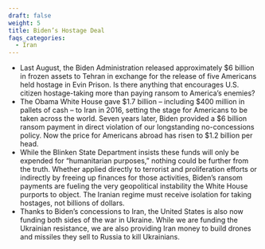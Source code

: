 ```yaml
---
draft: false
weight: 5
title: Biden’s Hostage Deal
faqs_categories:
  - Iran
---
```

* Last August, the Biden Administration released approximately $6 billion in frozen assets to Tehran in exchange for the release of five Americans held hostage in Evin Prison. Is there anything that encourages U.S. citizen hostage-taking more than paying ransom to America’s enemies?
* The Obama White House gave $1.7 billion – including $400 million in pallets of cash – to Iran in 2016, setting the stage for Americans to be taken across the world. Seven years later, Biden provided a $6 billion ransom payment in direct violation of our longstanding no-concessions policy. Now the price for Americans abroad has risen to $1.2 billion per head.
* While the Blinken State Department insists these funds will only be expended for “humanitarian purposes,” nothing could be further from the truth. Whether applied directly to terrorist and proliferation efforts or indirectly by freeing up finances for those activities, Biden’s ransom payments are fueling the very geopolitical instability the White House purports to object. The Iranian regime must receive isolation for taking hostages, not billions of dollars.
* Thanks to Biden’s concessions to Iran, the United States is also now funding both sides of the war in Ukraine. While we are funding the Ukrainian resistance, we are also providing Iran money to build drones and missiles they sell to Russia to kill Ukrainians.